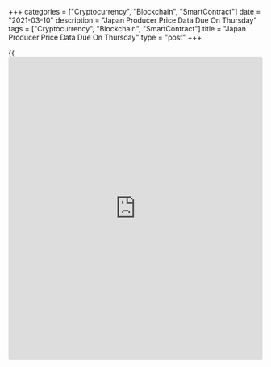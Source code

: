 +++
categories = ["Cryptocurrency", "Blockchain", "SmartContract"]
date = "2021-03-10"
description = "Japan Producer Price Data Due On Thursday"
tags = ["Cryptocurrency", "Blockchain", "SmartContract"]
title = "Japan Producer Price Data Due On Thursday"
type = "post"
+++

{{<iframe id="large-banner" src="https://www.bounty.group/#slide=8.0" width="100%" height="600" scrolling="no" style="border: 0px solid rgb(216, 221, 230); border-radius: 3px;">}}

Japan will on Thursday release February figures for producer prices,
highlighting a modest day for Asia-Pacific economic activity. Producer
prices are tipped to add 0.5 percent on month and fall 0.7 percent on
year after rising 0.4 percent on month and sinking 1.6 percent on year.

Australia will see its inflation forecast for March; in February,
consumer prices were seen higher by 3.7 percent on year.

New Zealand will provide February numbers for food inflation; in
January, food prices were up 2.1 percent on year.

China will release February yuan loan data, with forecasts suggesting a
total of CNY950 billion - down from CNY3,580 billion in January. The M2
money supply is called steady at 9.4 percent, while outstanding loan
growth is also expected to be unchanged at 12.7 percent.

Thailand will see February results for its consumer confidence index; in
January, the index score was 47.8.

Finally, the [markets][1] in Indonesia are closed on Thursday for Isra
and Mi'raj and will re-open on Friday.

For comments and feedback [contact](https://www.playgroundfx.com/contact/): editorial@rtt[news](https://www.letsplayfx.com/blog/forex-news-website/).com

[Economic News][2]

 **What parts of the world are seeing the best (and worst) economic
performances lately? Click[here][3] to check out our [Econ Scorecard][3]
and find out! See up-to-the-moment [ranking](https://www.playgroundfx.com/blog/crypto-exchange-ranking/)s for the best and worst
performers in [GDP][4], [unemployment rate][5], [inflation][6] and much
more.**

   1. www.rtt[news](https://www.letsplayfx.com/blog/forex-news-website/).com/Content/Markets.aspx
   2. www.rtt[news](https://www.letsplayfx.com/blog/forex-news-website/).com/Content/EconomicNews.aspx
   3. www.rtt[news](https://www.letsplayfx.com/blog/forex-news-website/).com/economic-scorecard/world-rank/PPI/highest-performance.aspx
   4. www.rtt[news](https://www.letsplayfx.com/blog/forex-news-website/).com/economic-scorecard/world-rank/GDP/highest-performance.aspx
   5. www.rtt[news](https://www.letsplayfx.com/blog/forex-news-website/).com/economic-scorecard/world-rank/unemployment-rate/lowest-performance.aspx
   6. www.rtt[news](https://www.letsplayfx.com/blog/forex-news-website/).com/economic-scorecard/world-rank/CPI/highest-performance.aspx